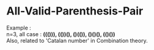# All-Valid-Parenthesis-Pair

Example : <br>
    n=3, all case : <b>((())), (())(), ()(()), ()()(), (()())</b> <br>
Also, related to 'Catalan number' in Combination theory. <br>
